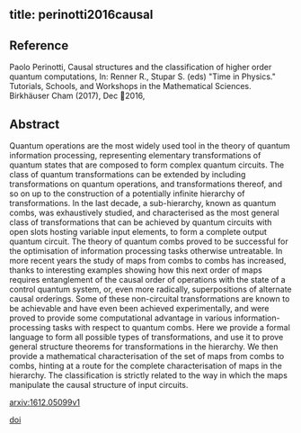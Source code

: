 title: perinotti2016causal
---


## Reference

Paolo Perinotti, Causal structures and the classification of higher order quantum computations, In: Renner R., Stupar S. (eds) "Time in Physics." Tutorials, Schools, and Workshops in the Mathematical Sciences. Birkhäuser Cham (2017), Dec 2016,

## Abstract 
Quantum operations are the most widely used tool in the theory of quantum information processing, representing elementary transformations of quantum states that are composed to form complex quantum circuits. The class of quantum transformations can be extended by including transformations on quantum operations, and transformations thereof, and so on up to the construction of a potentially infinite hierarchy of transformations. In the last decade, a sub-hierarchy, known as quantum combs, was exhaustively studied, and characterised as the most general class of transformations that can be achieved by quantum circuits with open slots hosting variable input elements, to form a complete output quantum circuit. The theory of quantum combs proved to be successful for the optimisation of information processing tasks otherwise untreatable. In more recent years the study of maps from combs to combs has increased, thanks to interesting examples showing how this next order of maps requires entanglement of the causal order of operations with the state of a control quantum system, or, even more radically, superpositions of alternate causal orderings. Some of these non-circuital transformations are known to be achievable and have even been achieved experimentally, and were proved to provide some computational advantage in various information-processing tasks with respect to quantum combs. Here we provide a formal language to form all possible types of transformations, and use it to prove general structure theorems for transformations in the hierarchy. We then provide a mathematical characterisation of the set of maps from combs to combs, hinting at a route for the complete characterisation of maps in the hierarchy. The classification is strictly related to the way in which the maps manipulate the causal structure of input circuits.
    

[arxiv:1612.05099v1](https://arxiv.org/abs/1612.05099)

[doi](https://doi.org/10.1007/978-3-319-68655-4_7)    

